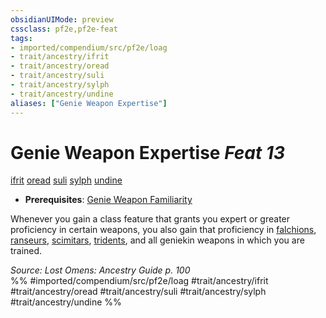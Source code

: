 ```yaml
---
obsidianUIMode: preview
cssclass: pf2e,pf2e-feat
tags:
- imported/compendium/src/pf2e/loag
- trait/ancestry/ifrit
- trait/ancestry/oread
- trait/ancestry/suli
- trait/ancestry/sylph
- trait/ancestry/undine
aliases: ["Genie Weapon Expertise"]
---
```

# Genie Weapon Expertise  *Feat 13*  
[ifrit](ifrit-b2.md)  [oread](oread-b2.md)  [suli](suli-b2.md)  [sylph](sylph-b2.md)  [undine](undine-b2.md)  

- **Prerequisites**: [Genie Weapon Familiarity](genie-weapon-familiarity-loag.md)

Whenever you gain a class feature that grants you expert or greater proficiency in certain weapons, you also gain that proficiency in [falchions](../equipment/items/falchion.md), [ranseurs](../equipment/items/ranseur.md), [scimitars](../equipment/items/scimitar.md), [tridents](../equipment/items/trident.md), and all geniekin weapons in which you are trained.

*Source: Lost Omens: Ancestry Guide p. 100*  
%% #imported/compendium/src/pf2e/loag #trait/ancestry/ifrit #trait/ancestry/oread #trait/ancestry/suli #trait/ancestry/sylph #trait/ancestry/undine %%